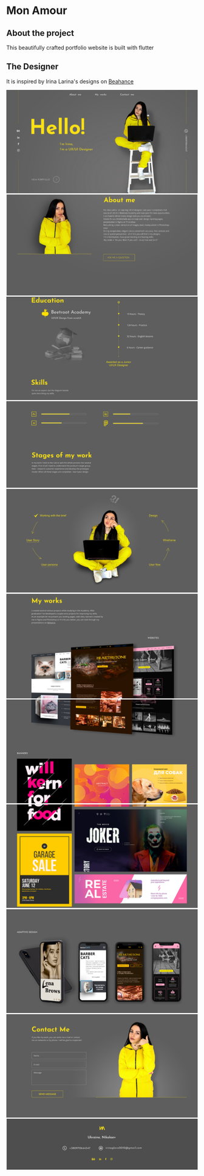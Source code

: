 # Mon Amour

## About the project

This beautifully crafted portfolio website is built with flutter

## The Designer
It is inspired by Irina Larina's designs on <a href = "">Beahance</a>


<img src = "https://github.com/yonahgraphics/Mon_Amour/blob/master/lib/images/one.PNG?raw=true">
<img src = "https://github.com/yonahgraphics/Mon_Amour/blob/master/lib/images/two.PNG?raw=true">
<img src = "https://github.com/yonahgraphics/Mon_Amour/blob/master/lib/images/three.PNG?raw=true">
<img src = "https://github.com/yonahgraphics/Mon_Amour/blob/master/lib/images/four.PNG?raw=true">
<img src = "https://github.com/yonahgraphics/Mon_Amour/blob/master/lib/images/five.PNG?raw=true">
<img src = "https://github.com/yonahgraphics/Mon_Amour/blob/master/lib/images/six.PNG?raw=true">
<img src = "https://github.com/yonahgraphics/Mon_Amour/blob/master/lib/images/seven.PNG?raw=true">
<img src = "https://github.com/yonahgraphics/Mon_Amour/blob/master/lib/images/eight.PNG?raw=true">
<img src = "https://github.com/yonahgraphics/Mon_Amour/blob/master/lib/images/nine.PNG?raw=true">
<img src = "https://github.com/yonahgraphics/Mon_Amour/blob/master/lib/images/ten.PNG?raw=true">
<img src = "https://github.com/yonahgraphics/Mon_Amour/blob/master/lib/images/eleven.PNG?raw=true">


